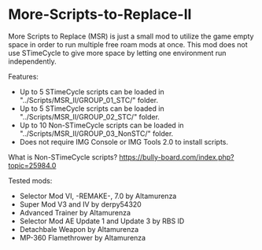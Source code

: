 # More-Scripts-to-Replace-II
More Scripts to Replace (MSR) is just a small mod to utilize the game empty space in order to run multiple free roam mods at once. This mod does not use STimeCycle to give more space by letting one environment run independently. 

Features:
- Up to 5 STimeCycle scripts can be loaded in "../Scripts/MSR_II/GROUP_01_STC/" folder.
- Up to 5 STimeCycle scripts can be loaded in "../Scripts/MSR_II/GROUP_02_STC/" folder.
- Up to 10 Non-STimeCycle scripts can be loaded in "../Scripts/MSR_II/GROUP_03_NonSTC/" folder.
- Does not require IMG Console or IMG Tools 2.0 to install scripts.

What is Non-STimeCycle scripts? https://bully-board.com/index.php?topic=25984.0

Tested mods:
* Selector Mod VI, -REMAKE-, 7.0 by Altamurenza
* Super Mod V3 and IV by derpy54320
* Advanced Trainer by Altamurenza
* Selector Mod AE Update 1 and Update 3 by RBS ID
* Detachbale Weapon by Altamurenza
* MP-360 Flamethrower by Altamurenza
